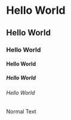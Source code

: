 # Hello World
## Hello World
### Hello World
#### Hello World
##### Hello World
###### Hello World
Normal Text

